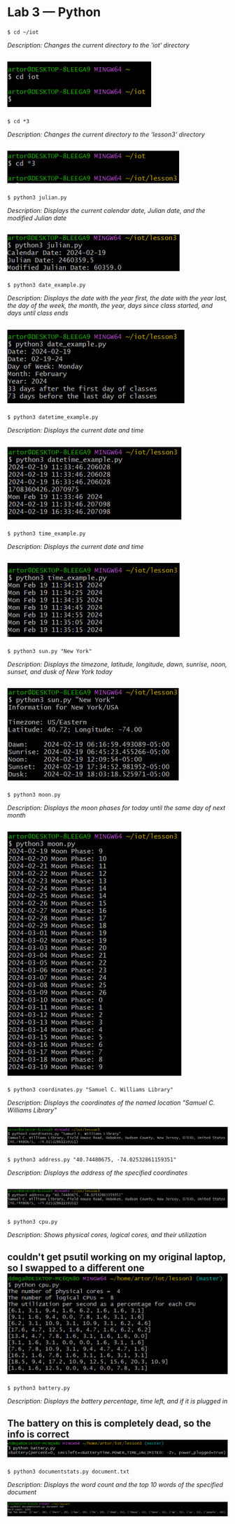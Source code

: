 # Lab 3 — Python

`$ cd ~/iot`

*Description: Changes the current directory to the 'iot' directory*

![cdIOT](img/cdIOT.png)
---
`$ cd *3`

*Description: Changes the current directory to the 'lesson3' directory*

![cd3](img/cd3.png)
---
`$ python3 julian.py`

*Description: Displays the current calendar date, Julian date, and the modified Julian date*

![julian](img/julian.png)
---
`$ python3 date_example.py`

*Description: Displays the date with the year first, the date with the year last, the day of the week, the month, the year, days since class started, and days until class ends*

![dateExample](img/dateExample.png)
---
`$ python3 datetime_example.py`

*Description: Displays the current date and time*

![datetimeExample](img/datetimeExample.png)
---
`$ python3 time_example.py`

*Description: Displays the current date and time*

![timeExample](img/timeExample.png)
---
`$ python3 sun.py "New York"`

*Description: Displays the timezone, latitude, longitude, dawn, sunrise, noon, sunset, and dusk of New York today*

![sun](img/sun.png)
---
`$ python3 moon.py`

*Description: Displays the moon phases for today until the same day of next month*

![moon](img/moon.png)
---
`$ python3 coordinates.py "Samuel C. Williams Library"`

*Description: Displays the coordinates of the named location "Samuel C. Williams Library"*

![coordinates](img/coordinates.png)
---
`$ python3 address.py "40.74480675, -74.02532861159351"`

*Description: Displays the address of the specified coordinates*

![address](img/address.png)
---
`$ python3 cpu.py`

*Description: Shows physical cores, logical cores, and their utilization*

couldn't get psutil working on my original laptop, so I swapped to a different one
![cpu](img/cpu.png)
---
`$ python3 battery.py`

*Description: Displays the battery percentage, time left, and if it is plugged in*

The battery on this is completely dead, so the info is correct
![battery](img/battery.png)
---
`$ python3 documentstats.py document.txt`

*Description: Displays the word count and the top 10 words of the specified document*

![documentstats](img/documentstats.png)
